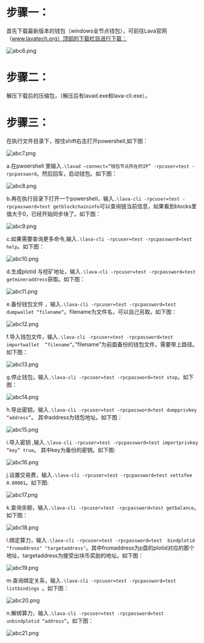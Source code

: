 # 步骤一：

首先下载最新版本的钱包（windows全节点钱包），可前往Lava官网（www.lavatech.org）顶部的下载栏目进行下载：

![abc6.png](https://github.com/lavafy/testnet/blob/master/imgs/abc6.png)

# 步骤二：

解压下载后的压缩包，（解压后有lavad.exe和lava-cli.exe）。

# 步骤三：

在执行文件目录下，按住shift右击打开powershell,如下图：

![abc7.png](https://github.com/lavafy/testnet/blob/master/imgs/abc7.png)

a.在pwoershell 里输入`.\lavad –connect=”钱包节点所在的IP” -rpcuser=test -rpcpassword`。然后回车，启动钱包。如下图：

![abc8.png](https://github.com/lavafy/testnet/blob/master/imgs/abc8.png)

b.再在执行目录下打开一个powershell，输入`.\lava-cli -rpcuser=test -rpcpassword=test getblockchaininfo`可以查询链当前信息，如果看到blocks里值大于0，已经开始同步块了。如下图：

![abc9.png](https://github.com/lavafy/testnet/blob/master/imgs/abc9.png)

c.如果需要查询更多命令,输入`.\lava-cli -rpcuser=test -rpcpassword=test help`。如下图：

![abc10.png](https://github.com/lavafy/testnet/blob/master/imgs/abc10.png)

d.生成plotid 与挖矿地址，输入`.\lava-cli -rpcuser=test -rpcpassword=test getmineraddress`获取。如下图：

![abc11.png](https://github.com/lavafy/testnet/blob/master/imgs/abc11.png)

e.备份钱包文件 ，输入`.\lava-cli -rpcuser=test -rpcpassword=test dumpwallet “filename“`。filename为文件名，可以自己另取。如下图：

![abc12.png](https://github.com/lavafy/testnet/blob/master/imgs/abc12.png)

f.导入钱包文件，输入`.\lava-cli -rpcuser=test -rpcpassword=test importwallet  “filename”`。”filename”为前面备份的钱包文件，需要带上路径。如下图：

![abc13.png](https://github.com/lavafy/testnet/blob/master/imgs/abc13.png)

g.停止钱包，输入`.\lava-cli -rpcuser=test -rpcpassword=test stop`。如下图：

![abc14.png](https://github.com/lavafy/testnet/blob/master/imgs/abc14.png)

h.导出密钥，输入`.\lava-cli -rpcuser=test -rpcpassword=test dumpprivkey “address”`。 其中address为钱包地址。如下图：

![abc15.png](https://github.com/lavafy/testnet/blob/master/imgs/abc15.png)

i.导入密钥 ,输入`.\lava-cli -rpcuser=test -rpcpassword=test importprivkey “key” true`。 其中key为备份的密钥。如下图:

![abc16.png](https://github.com/lavafy/testnet/blob/master/imgs/abc16.png)

j.设置交易费，输入`.\lava-cli -rpcuser=test -rpcpassword=test settxfee 0.00001`。如下图:

![abc17.png](https://github.com/lavafy/testnet/blob/master/imgs/abc17.png)

k.查询余额，输入`.\lava-cli -rpcuser=test -rpcpassword=test getbalance`。如下图：

![abc18.png](https://github.com/lavafy/testnet/blob/master/imgs/abc18.png)

l.绑定算力，输入`.\lava-cli -rpcuser=test -rpcpassword=test  bindplotid "fromaddress" "targetaddress"`。其中fromaddress为p盘的plotid对应的那个地址，targetaddress为接受出块币奖励的地址。如下图：

![abc19.png](https://github.com/lavafy/testnet/blob/master/imgs/abc19.png)

m.查询绑定关系，输入`.\lava-cli -rpcuser=test -rpcpassword=test  listbindings `。如下图：

![abc20.png](https://github.com/lavafy/testnet/blob/master/imgs/abc20.png)

n.解绑算力，输入`.\lava-cli -rpcuser=test -rpcpassword=test unbindplotid “address”`。如下图：

![abc21.png](https://github.com/lavafy/testnet/blob/master/imgs/abc21.png)





